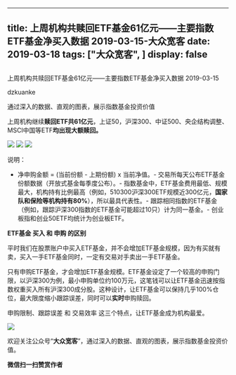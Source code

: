 
---
title:   上周机构共赎回ETF基金61亿元——主要指数ETF基金净买入数据 2019-03-15-大众宽客
date: 2019-03-18
tags: ["大众宽客", ]
display: false
---


## 



上周机构共赎回ETF基金61亿元——主要指数ETF基金净买入数据 2019-03-15




dzkuanke




通过深入的数据、直观的图表，展示指数基金投资价值


上周机构继续**赎回ETF共61亿元**，上证50，沪深300、中证500、央企结构调整、MSCI中国等ETF**均出现大额赎回。**



<img class="" data-copyright="0" data-ratio="0.6902173913043478" data-s="300,640" src="https://mmbiz.qpic.cn/mmbiz_png/PKw3FQPmhIjAN7a02YdjNzBexqbA3wneT9a76nrHQz3Hlg4R8eJQaVLricDGmhJicibs5J1hEsDcTFByFI9NicfmEQ/640?wx_fmt=png" data-type="png" data-w="736" style=""/>

<img class="" data-copyright="0" data-ratio="0.6948228882833788" data-s="300,640" src="https://mmbiz.qpic.cn/mmbiz_png/PKw3FQPmhIjAN7a02YdjNzBexqbA3wne3ah2jDaOrVmfGY3JIdcpVYsUcC15uYs7Z5eiau0ibE1KiaTQicJUqF38RQ/640?wx_fmt=png" data-type="png" data-w="734" style=""/>

<img class="" data-copyright="0" data-ratio="0.6875" data-s="300,640" src="https://mmbiz.qpic.cn/mmbiz_png/PKw3FQPmhIjAN7a02YdjNzBexqbA3wnexBHzriak5mvzs3VYHwJzE5Tib2ayzXupK5RIp2pEsMrXfiaKl9vgCbHqQ/640?wx_fmt=png" data-type="png" data-w="736" style=""/>



说明：
- 净申购金额 = (当前份额 - 上期份额) x 当前净值。- 交易所每天公布ETF基金份额数据（开放式基金每季度公布）。- 指数基金中，ETF基金费用最低、规模最大，机构持有比例最高（例如，510300沪深300ETF规模近300亿元，**国家队和保险等机构持有80%**），所以最具代表性。- 跟踪相同指数的ETF基金（例如，跟踪沪深300指数的ETF基金可能超过10只）计为同一基金。- 创业板指和创业50ETF均统计为创业板ETF。




**ETF基金 买入 和 申购 的区别**



平时我们在股票账户中买入ETF基金，并不会增加ETF基金规模，因为有买就有卖，买入一手ETF基金同时，一定有交易对手卖出一手ETF基金。



只有申购ETF基金，才会增加ETF基金规模。ETF基金设定了一个较高的申购门限，以沪深300为例，最小申购单位约100万元，这笔钱可以让ETF基金迅速按指数权重买入所有沪深300成分股。这种设计，让ETF基金可以保持几乎100%仓位，最大限度缩小跟踪误差，同时可以**实时**申购赎回。



申购限制、跟踪误差 和 交易效率 这三个特点，让ETF基金成为机构最爱。





<img class="" data-ratio="0.9117647058823529" data-s="300,640" src="https://mmbiz.qpic.cn/mmbiz_jpg/PKw3FQPmhIiadJJADZtmXGcyvUb2OrveY6KeicAwygbCkMKam75ic2JpQNniacBGISO3fF3TUvoqJwyHQ7ZQiar16OA/640?wx_fmt=jpeg" data-type="jpeg" data-w="680" style=""/>



欢迎关注公众号“**大众宽客**”，通过深入的数据、直观的图表，展示指数基金投资价值。




**微信扫一扫赞赏作者**













